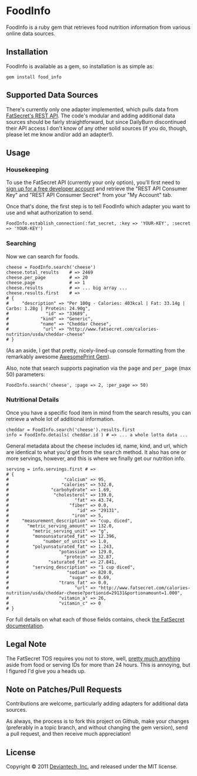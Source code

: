 # FoodInfo

FoodInfo is a ruby gem that retrieves food nutrition information from various online data sources.



## Installation

FoodInfo is available as a gem, so installation is as simple as:

    gem install food_info



## Supported Data Sources

There's currently only one adapter implemented, which pulls data from [FatSecret's REST API](http://platform.fatsecret.com/api/Default.aspx?screen=rapih).  The code's modular and adding additional data sources should be fairly straightforward, but since DailyBurn discontinued their API access I don't know of any other solid sources (if you do, though, please let me know and/or add an adapter!).



## Usage

### Housekeeping

To use the FatSecret API (currently your only option), you'll first need to [sign up for a free developer account](http://platform.fatsecret.com/api/Default.aspx?screen=r) and retrieve the "REST API Consumer Key" and "REST API Consumer Secret" from your "My Account" tab.

Once that's done, the first step is to tell FoodInfo which adapter you want to use and what authorization to send.

    FoodInfo.establish_connection(:fat_secret, :key => 'YOUR-KEY', :secret => 'YOUR-KEY')


### Searching

Now we can search for foods.

    cheese = FoodInfo.search('cheese')
    cheese.total_results    # => 2469
    cheese.per_page         # => 20
    cheese.page             # => 1
    cheese.results          # => ... big array ...
    cheese.results.first    # => 
    # {
    #     "description" => "Per 100g - Calories: 403kcal | Fat: 33.14g | Carbs: 1.28g | Protein: 24.90g",
    #              "id" => "33689",
    #            "kind" => "Generic",
    #            "name" => "Cheddar Cheese",
    #             "url" => "http://www.fatsecret.com/calories-nutrition/usda/cheddar-cheese"
    # }

(As an aside, I get that pretty, nicely-lined-up console formatting from the remarkably awesome [AwesomePrint Gem](https://github.com/michaeldv/awesome_print)).

Also, note that search supports pagination via the <tt>page</tt> and <tt>per_page</tt> (max 50) parameters:

    FoodInfo.search('cheese', :page => 2, :per_page => 50)


### Nutritional Details

Once you have a specific food item in mind from the search results, you can retrieve a whole lot of additional information.

    cheddar = FoodInfo.search('cheese').results.first
    info = FoodInfo.details( cheddar.id ) # => ... a whole lotta data ...

General metadata about the cheese includes id, name, kind, and url, which are identical to what you'd get from the <tt>search</tt> method.  It also has one or more servings, however, and this is where we finally get our nutrition info.

    serving = info.servings.first # =>
    # {
    #                     "calcium" => 95,
    #                    "calories" => 532.0,
    #                "carbohydrate" => 1.69,
    #                 "cholesterol" => 139.0,
    #                         "fat" => 43.74,
    #                       "fiber" => 0.0,
    #                          "id" => "29131",
    #                        "iron" => 5,
    #     "measurement_description" => "cup, diced",
    #       "metric_serving_amount" => 132.0,
    #         "metric_serving_unit" => "g",
    #         "monounsaturated_fat" => 12.396,
    #             "number_of_units" => 1.0,
    #         "polyunsaturated_fat" => 1.243,
    #                   "potassium" => 129.0,
    #                     "protein" => 32.87,
    #               "saturated_fat" => 27.841,
    #         "serving_description" => "1 cup diced",
    #                      "sodium" => 820.0,
    #                       "sugar" => 0.69,
    #                   "trans_fat" => 0.0,
    #                         "url" => "http://www.fatsecret.com/calories-nutrition/usda/cheddar-cheese?portionid=29131&portionamount=1.000",
    #                   "vitamin_a" => 26,
    #                   "vitamin_c" => 0
    # }
    
For full details on what each of those fields contains, check [the FatSecret documentation](http://platform.fatsecret.com/api/Default.aspx?screen=rapiref&method=food.get#methodResponse).


## Legal Note

The FatSecret TOS requires you not to store, well, [pretty much anything](http://platform.fatsecret.com/api/Default.aspx?screen=rapisd) aside from food or serving IDs for more than 24 hours.  This is annoying, but I figured I'd give you a heads up.


## Note on Patches/Pull Requests

Contributions are welcome, particularly adding adapters for additional data sources.

As always, the process is to fork this project on Github, make your changes (preferably in a topic branch, and without changing the gem version), send a pull request, and then receive much appreciation!

## License

Copyright &copy; 2011 [Deviantech, Inc.](http://www.deviantech.com) and released under the MIT license.


